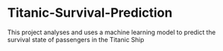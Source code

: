 # Titanic-Survival-Prediction
This project analyses and uses a machine learning model to predict the survival state of passengers in the Titanic Ship

